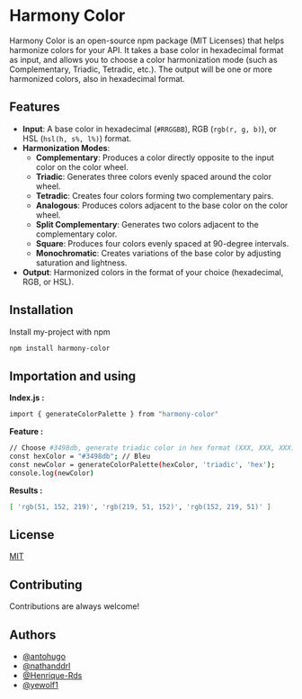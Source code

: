 
# Harmony Color

Harmony Color is an open-source npm package (MIT Licenses) that helps harmonize colors for your API. It takes a base color in hexadecimal format as input, and allows you to choose a color harmonization mode (such as Complementary, Triadic, Tetradic, etc.). The output will be one or more harmonized colors, also in hexadecimal format.

## Features

- **Input**: A base color in hexadecimal (`#RRGGBB`), RGB (`rgb(r, g, b)`), or HSL (`hsl(h, s%, l%)`) format.
- **Harmonization Modes**:
  - **Complementary**: Produces a color directly opposite to the input color on the color wheel.
  - **Triadic**: Generates three colors evenly spaced around the color wheel.
  - **Tetradic**: Creates four colors forming two complementary pairs.
  - **Analogous**: Produces colors adjacent to the base color on the color wheel.
  - **Split Complementary**: Generates two colors adjacent to the complementary color.
  - **Square**: Produces four colors evenly spaced at 90-degree intervals.
  - **Monochromatic**: Creates variations of the base color by adjusting saturation and lightness.
- **Output**: Harmonized colors in the format of your choice (hexadecimal, RGB, or HSL).

## Installation

Install my-project with npm

```bash
npm install harmony-color
```
## Importation and using
**Index.js :**
```bash
import { generateColorPalette } from "harmony-color"
```
**Feature :**

```bash
// Choose #3498db, generate triadic color in hex format (XXX, XXX, XXX)
const hexColor = "#3498db"; // Bleu
const newColor = generateColorPalette(hexColor, 'triadic', 'hex');
console.log(newColor)
```
**Results :** 
```bash
[ 'rgb(51, 152, 219)', 'rgb(219, 51, 152)', 'rgb(152, 219, 51)' ]
```
## License

[MIT](https://choosealicense.com/licenses/mit/)


## Contributing

Contributions are always welcome!


## Authors
- [@antohugo](https://github.com/antohugo)
- [@nathanddrl](https://github.com/nathanddrl)
- [@Henrique-Rds](https://github.com/Henrique-Rds)
- [@yewolf1](https://github.com/yewolf1)
